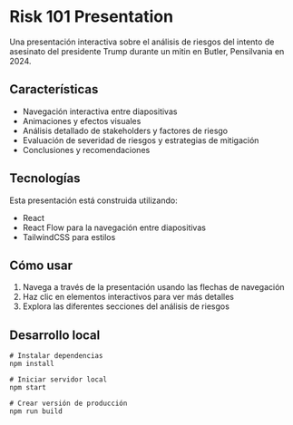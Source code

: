 # Risk 101 Presentation

Una presentación interactiva sobre el análisis de riesgos del intento de asesinato del presidente Trump durante un mitin en Butler, Pensilvania en 2024.

## Características

- Navegación interactiva entre diapositivas
- Animaciones y efectos visuales
- Análisis detallado de stakeholders y factores de riesgo
- Evaluación de severidad de riesgos y estrategias de mitigación
- Conclusiones y recomendaciones

## Tecnologías

Esta presentación está construida utilizando:
- React
- React Flow para la navegación entre diapositivas
- TailwindCSS para estilos

## Cómo usar

1. Navega a través de la presentación usando las flechas de navegación
2. Haz clic en elementos interactivos para ver más detalles
3. Explora las diferentes secciones del análisis de riesgos

## Desarrollo local

```
# Instalar dependencias
npm install

# Iniciar servidor local
npm start

# Crear versión de producción
npm run build
``` 